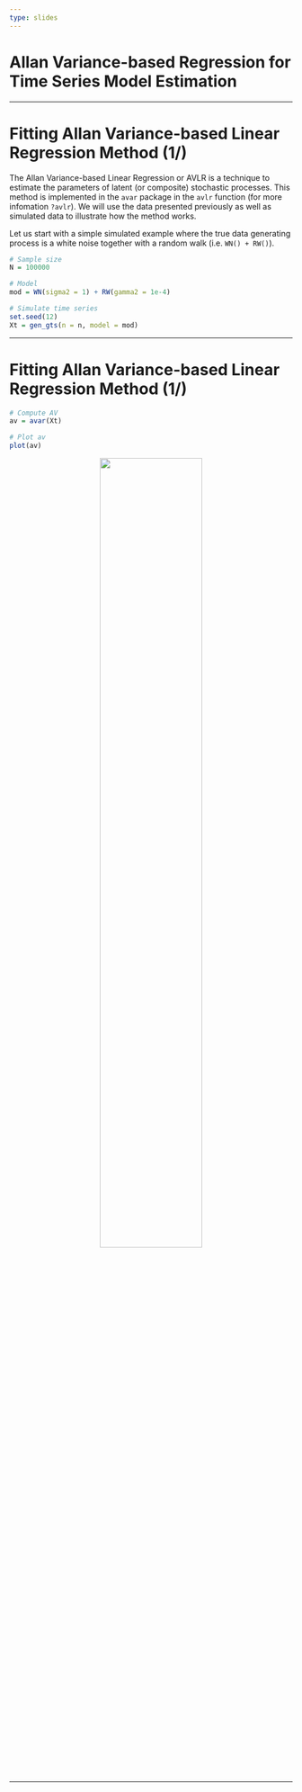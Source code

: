 ```yaml
---
type: slides
---
```


# Allan Variance-based Regression for Time Series Model Estimation

---

# Fitting Allan Variance-based Linear Regression Method (1/)

The Allan Variance-based Linear Regression or AVLR is a technique to estimate the parameters of latent (or composite) stochastic processes. This method is implemented in the `avar` package in the `avlr` function (for more infomation `?avlr`). We will use the data presented previously as well as simulated data to illustrate how the method works. 

Let us start with a simple simulated example where the true data generating process is a white noise together with a random walk (i.e. `WN() + RW()`). 

```r
# Sample size
N = 100000

# Model
mod = WN(sigma2 = 1) + RW(gamma2 = 1e-4)

# Simulate time series
set.seed(12)
Xt = gen_gts(n = n, model = mod)
```

---

# Fitting Allan Variance-based Linear Regression Method (1/)

```r
# Compute AV
av = avar(Xt)

# Plot av
plot(av)
```

<div style="text-align:center"><img src="av8-1.png" alt=" " width="60%">

---
